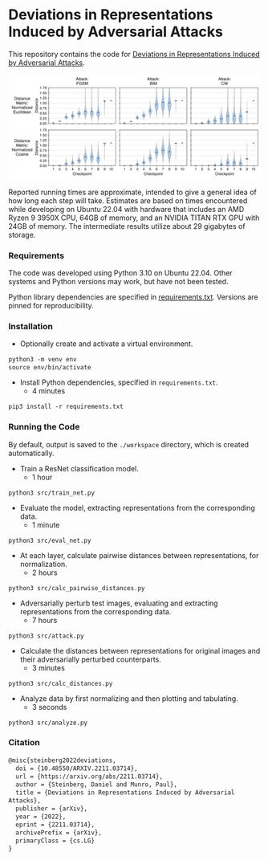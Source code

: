# Deviations in Representations Induced by Adversarial Attacks

This repository contains the code for [Deviations in Representations Induced by Adversarial
Attacks](http://arxiv.org/abs/2211.03714).

<div align="center">
  <img src="https://github.com/dstein64/media/blob/main/adv-deviations/plot.svg?raw=true" width="720"/>
</div>

Reported running times are approximate, intended to give a general idea of how long each step will
take. Estimates are based on times encountered while developing on Ubuntu 22.04 with hardware that
includes an AMD Ryzen 9 3950X CPU, 64GB of memory, and an NVIDIA TITAN RTX GPU with 24GB of memory.
The intermediate results utilize about 29 gigabytes of storage.

### Requirements

The code was developed using Python 3.10 on Ubuntu 22.04. Other systems and Python versions may
work, but have not been tested.

Python library dependencies are specified in [requirements.txt](requirements.txt). Versions are
pinned for reproducibility.

### Installation

- Optionally create and activate a virtual environment.

```shell
python3 -m venv env
source env/bin/activate
```

- Install Python dependencies, specified in `requirements.txt`.
  * 4 minutes

```shell
pip3 install -r requirements.txt
```

### Running the Code

By default, output is saved to the `./workspace` directory, which is created automatically.

- Train a ResNet classification model.
  * 1 hour

```shell
python3 src/train_net.py
```

- Evaluate the model, extracting representations from the corresponding data.
  * 1 minute

```shell
python3 src/eval_net.py
```

- At each layer, calculate pairwise distances between representations, for normalization.
  * 2 hours

```shell
python3 src/calc_pairwise_distances.py
```

- Adversarially perturb test images, evaluating and extracting representations from the
  corresponding data.
  * 7 hours

```shell
python3 src/attack.py
```

- Calculate the distances between representations for original images and their adversarially
  perturbed counterparts.
  * 3 minutes

```shell
python3 src/calc_distances.py
```

- Analyze data by first normalizing and then plotting and tabulating.
  * 3 seconds

```shell
python3 src/analyze.py
```

### Citation

```
@misc{steinberg2022deviations,
  doi = {10.48550/ARXIV.2211.03714},
  url = {https://arxiv.org/abs/2211.03714},
  author = {Steinberg, Daniel and Munro, Paul},
  title = {Deviations in Representations Induced by Adversarial Attacks},
  publisher = {arXiv},
  year = {2022},
  eprint = {2211.03714},
  archivePrefix = {arXiv},
  primaryClass = {cs.LG}
}
```

